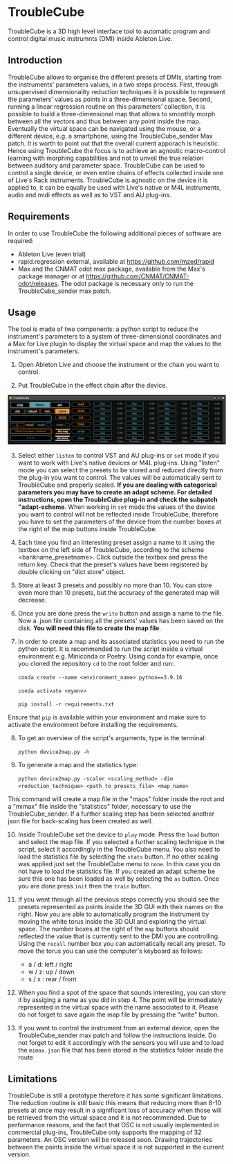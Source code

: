 
# TroubleCube

TroubleCube is a 3D high level interface tool to automatic program and control digital music instrumnts (DMI) inside Ableton Live.


## Introduction

TroubleCube allows to organise the different presets of DMIs, starting from the instruments' parameters values, in a two steps process. First, through unsupervised dimensionality reduction techniques it is possible to represent the parameters’ values as points in a three-dimensional space. Second, running a linear regression routine on this parameters’ collection, it is possible to build a three-dimensional map that allows to smoothly morph between all the vectors and thus between any point inside the map. Eventually the virtual space can be navigated using the mouse, or a different device, e.g. a smartphone, using the TroubleCube_sender Max patch.
It is worth to point out that the overall current apporach is heuristic. Hence using TroubleCube the focus is to achieve an agnostic macro-control learning with morphing capabilities and not to unveil the true relation between auditory and parameter space. TroubleCube can be used to control a single device, or even entire chains of effects collected inside one of Live's Rack instruments. 
TroubleCube is agnostic on the device it is applied to, it can be equally be used with Live's native or M4L instruments, audio and midi effects as well as to VST and AU plug-ins.


## Requirements

In order to use TroubleCube the following additional pieces of software are required:

- Ableton Live (even trial)
- rapid.regression external, available at https://github.com/mzed/rapid
- Max and the CNMAT odot max package, available from the Max's package manager or at https://github.com/CNMAT/CNMAT-odot/releases. 
The odot package is necessary only to run the TroubleCube_sender max patch.


## Usage

The tool is made of two components: a python script to reduce the instrument's parameters to a system of three-dimensional coordinates and a Max for Live plugin to display the virtual space and map the values to the instrument's parameters.

1. Open Ableton Live and choose the instrument or the chain you want to control.

2. Put TroubleCube in the effect chain after the device.

<img src = "images/tc_img.png" alt="Alt text" title="TroubleCube M4L plug-in">

3. Select either `listen` to control VST and AU plug-ins or `set` mode if you want to work with Live's native devices or M4L plug-ins. Using "listen" mode you can select the presets to be stored and reduced directly from the plug-in you want to control. The values will be automatically sent to TroubleCube and properly scaled. **If you are dealing with categorical parameters you may have to create an adapt scheme. For detailed instructions, open the TroubleCube plug-in and check the subpatch "adapt-scheme**. 
When working in `set` mode the values of the device you want to control will not be reflected inside TroubleCube, therefore you have to set the parameters of the device from the number boxes at the right of the map buttons inside TroubleCube.

4. Each time you find an interesting preset assign a name to it using the textbox on the left side of TroubleCube, according to the scheme <bankname_presetname>. Click outside the textbox and press the return key. Check that the preset's values have been registered by double clicking on "dict store" object.

5. Store at least 3 presets and possibly no more than 10. You can store even more than 10 presets, but the accuracy of the generated map will decrease.

6. Once you are done press the `write` button and assign a name to the file. Now a .json file containing all the presets' values has been saved on the disk. **You will need this file to create the map file**.

7. In order to create a map and its associated statistics you need to run the python script. It is recommended to run the script inside a virtual environment e.g. Miniconda or Poetry. 
Using conda for example, once you cloned the repository `cd` to the root folder and run:

    `conda create --name <environment_name> python==3.9.16`

    `conda activate <myenv>`

    `pip install -r requirements.txt`

Ensure that `pip` is available within your environment and make sure to activate the environment before installing the requirements.

8. To get an overview of the script's arguments, type in the terminal:

    `python device2map.py -h`

9. To generate a map and the statistics type:

    `python device2map.py -scaler <scaling_method> -dim <reduction_technique> <path_to_presets_file> <map_name>`

This command will create a map file in the "maps" folder inside the root and a "mimax" file inside the "statistics" folder, necessary to use the TroubleCube_sender. If a further scaling step has been selected another json file for back-scaling has been created as well.

10. Inside TroubleCube set the device to `play` mode. Press the `load` button and select the map file. If you selected a further scaling technique in the script, select it accordingly in the TroubleCube menu. You also need to load the statistics file by selecting the `stats` button. If no other scaling was applied just set the TroubleCube menu to `none`. In this case you do not have to load the statistics file. If you created an adapt scheme be sure this one has been loaded as well by selecting the `as` button. Once you are done press `init` then the `train` button.

11. If you went through all the previous steps correctly you should see the presets represented as points inside the 3D GUI with their names on the right. Now you are able to automatically program the instrument by moving the white torus inside the 3D GUI and exploring the virtual space. The number boxes at the right of the `map` buttons should reflected the value that is currently sent to the DMI you are controlling. Using the `recall` number box you can automatically recall any preset.
To move the torus you can use the computer's keyboard as follows:

    - a / d: left / right
    - w / z: up / down
    - s / x : rear / front

12. When you find a spot of the space that sounds interesting, you can store it by assiging a name as you did in step 4. The point will be immediately represented in the virtual space with the name associated to it. Please do not forget to save again the map file by pressing the "write" button. 

13. If you want to control the instrument from an external device, open the TroubleCube_sender max patch and follow the instructions inside. Do not forget to edit it accordingly with the sensors you will use and to load the `mimax.json` file that has been stored in the statistics folder inside the route


## Limitations

TroubleCube is still a prototype therefore it has some significant limitations.
The reduction routine is still basic this means that reducing more than 8-10 presets at once may result in a significant loss of accuracy when those will be retrieved from the virtual space and it is not recommended.
Due to performance reasons, and the fact that OSC is not usually implemented in commercial plug-ins, TroubleCube only supports the mapping of 32 parameters. An OSC version will be released soon. Drawing trajectories between the points inside the virtual space it is not supported in the current version.


